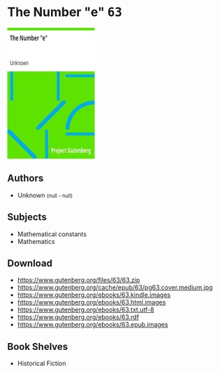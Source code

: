# The Number "e" <kbd>63</kbd>

![](./cover.medium.jpg "")

## Authors


 - Unknown <small>(null - null)</small>

## Subjects


 - Mathematical constants
 - Mathematics

## Download


 - https://www.gutenberg.org/files/63/63.zip
 - https://www.gutenberg.org/cache/epub/63/pg63.cover.medium.jpg
 - https://www.gutenberg.org/ebooks/63.kindle.images
 - https://www.gutenberg.org/ebooks/63.html.images
 - https://www.gutenberg.org/ebooks/63.txt.utf-8
 - https://www.gutenberg.org/ebooks/63.rdf
 - https://www.gutenberg.org/ebooks/63.epub.images

## Book Shelves


 - Historical Fiction
